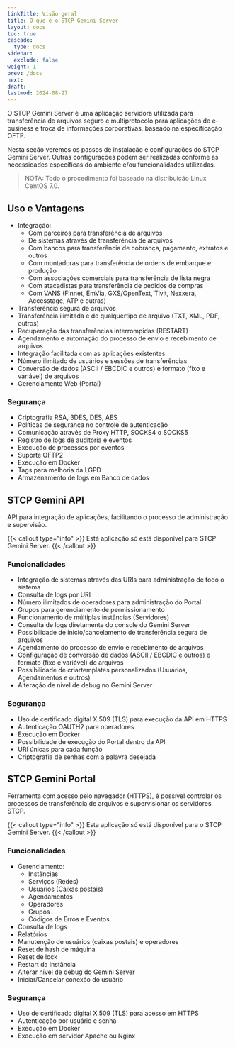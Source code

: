 ```yaml
---
linkTitle: Visão geral
title: O que é o STCP Gemini Server
layout: docs
toc: true
cascade:
  type: docs
sidebar:
  exclude: false
weight: 1
prev: /docs
next:
draft:
lastmod: 2024-08-27
---
```

O STCP Gemini Server é uma aplicação servidora utilizada para transferência de arquivos seguro e multiprotocolo para aplicações de e-business e troca de informações corporativas, baseado na especificação OFTP.

Nesta seção veremos os passos de instalação e configurações do STCP Gemini Server. Outras configurações podem ser realizadas conforme as necessidades específicas do ambiente e/ou funcionalidades utilizadas.

> NOTA: Todo o procedimento foi baseado na distribuição Linux CentOS 7.0.

## Uso e Vantagens

* Integração:
  * Com parceiros para transferência de arquivos
  * De sistemas através de transferência de arquivos
  * Com bancos para transferência de cobrança, pagamento, extratos e outros
  * Com montadoras para transferência de ordens de embarque e produção
  * Com associações comerciais para transferência de lista negra
  * Com atacadistas para transferência de pedidos de compras
  * Com VANS (Finnet, EmVia, GXS/OpenText, Tivit, Nexxera, Accesstage, ATP e outras)
* Transferência segura de arquivos
* Transferência ilimitada e de qualquertipo de arquivo (TXT, XML, PDF, outros)
* Recuperação das transferências interrompidas (RESTART)
* Agendamento e automação do processo de envio e recebimento de arquivos
* Integração facilitada com as aplicações existentes
* Número ilimitado de usuários e sessões de transferências
* Conversão de dados (ASCII / EBCDIC e outros) e formato (fixo e variável) de arquivos
* Gerenciamento Web (Portal)

### Segurança

* Criptografia RSA, 3DES, DES, AES
* Políticas de segurança no controle de autenticação
* Comunicação através de Proxy HTTP, SOCKS4 o SOCKS5
* Registro de logs de auditoria e eventos
* Execução de processos por eventos
* Suporte OFTP2
* Execução em Docker
* Tags para melhoria da LGPD
* Armazenamento de logs em Banco de dados

## STCP Gemini API

API para integração de aplicações, facilitando o processo de administração e supervisão.

{{< callout type="info" >}}
Está aplicação só está disponível para STCP Gemini Server.
{{< /callout >}}

### Funcionalidades

* Integração de sistemas através das URIs para administração de todo o sistema
* Consulta de logs por URI
* Número ilimitados de operadores para administração do Portal
* Grupos para gerenciamento de permissionamento
* Funcionamento de múltiplas instâncias (Servidores)
* Consulta de logs diretamente do console do Gemini Server
* Possibilidade de início/cancelamento de transferência segura de arquivos
* Agendamento do processo de envio e recebimento de arquivos
* Configuração de conversão de dados (ASCII / EBCDIC e outros) e formato (fixo e variável) de arquivos
* Possibilidade de criartemplates personalizados (Usuários, Agendamentos e outros)
* Alteração de nível de debug no Gemini Server

### Segurança

* Uso de certificado digital X.509 (TLS) para execução da API em HTTPS
* Autenticação OAUTH2 para operadores
* Execução em Docker
* Possibilidade de execução do Portal dentro da API
* URI únicas para cada função
* Criptografia de senhas com a palavra desejada

## STCP Gemini Portal

Ferramenta com acesso pelo navegador (HTTPS), é possível controlar os processos de transferência de arquivos e supervisionar os servidores STCP.

{{< callout type="info" >}}
Esta aplicação só está disponível para o STCP Gemini Server.
{{< /callout >}}

### Funcionalidades

* Gerenciamento:
  * Instâncias
  * Serviços (Redes)
  * Usuários (Caixas postais)
  * Agendamentos
  * Operadores
  * Grupos
  * Códigos de Erros e Eventos
* Consulta de logs
* Relatórios
* Manutenção de usuários (caixas postais) e operadores
* Reset de hash de máquina
* Reset de lock
* Restart da instância
* Alterar nível de debug do Gemini Server
* Iniciar/Cancelar conexão do usuário

### Segurança

* Uso de certificado digital X.509 (TLS) para acesso em HTTPS
* Autenticação por usuário e senha
* Execução em Docker
* Execução em servidor Apache ou Nginx

<!-- Veja as vantagens e integrações da aplicação na seção <a href="/utils/advantages/#stcp-gemini-server-e-stcp-gemini-client" target="_blank">Uso e vantagens do STCP</a> {{< icon "arrow-top-right-on-square" >}} &nbsp; -->

<!-- {{< cards >}}
  {{< card link="/stcpgeminiserver/custom/" title="Documentos disponíveis em PDF" icon="document-check" >}}
{{< /cards >}} -->
